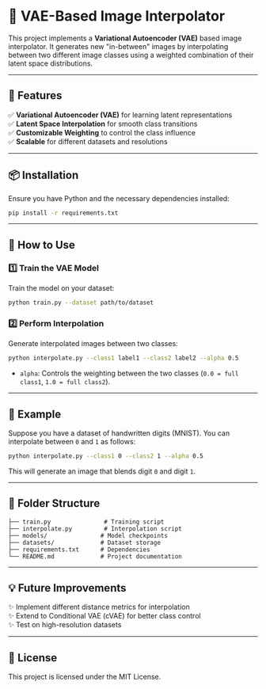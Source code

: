 # 🎨 VAE-Based Image Interpolator  

This project implements a **Variational Autoencoder (VAE)** based image interpolator. It generates new "in-between" images by interpolating between two different image classes using a weighted combination of their latent space distributions.  

---

## 🚀 Features  
✅ **Variational Autoencoder (VAE)** for learning latent representations  
✅ **Latent Space Interpolation** for smooth class transitions  
✅ **Customizable Weighting** to control the class influence  
✅ **Scalable** for different datasets and resolutions  

---

## 📦 Installation  
Ensure you have Python and the necessary dependencies installed:  
```sh
pip install -r requirements.txt
```

---

## 🔧 How to Use  
### **1️⃣ Train the VAE Model**  
Train the model on your dataset:  
```sh
python train.py --dataset path/to/dataset
```

### **2️⃣ Perform Interpolation**  
Generate interpolated images between two classes:  
```sh
python interpolate.py --class1 label1 --class2 label2 --alpha 0.5
```
- `alpha`: Controls the weighting between the two classes (`0.0 = full class1`, `1.0 = full class2`).  

---

## 🎯 Example  
Suppose you have a dataset of handwritten digits (MNIST). You can interpolate between `0` and `1` as follows:  
```sh
python interpolate.py --class1 0 --class2 1 --alpha 0.5
```
This will generate an image that blends digit `0` and digit `1`.  

---

## 📂 Folder Structure  
```
├── train.py               # Training script  
├── interpolate.py         # Interpolation script  
├── models/               # Model checkpoints  
├── datasets/             # Dataset storage  
├── requirements.txt      # Dependencies  
└── README.md             # Project documentation  
```

---

## 💡 Future Improvements  
✨ Implement different distance metrics for interpolation  
✨ Extend to Conditional VAE (cVAE) for better class control  
✨ Test on high-resolution datasets  

---

## 📜 License  
This project is licensed under the MIT License.  

